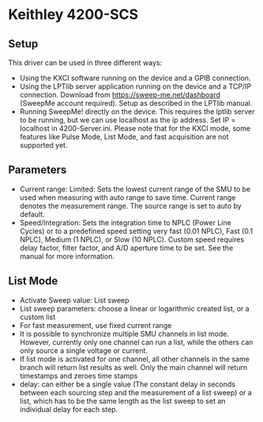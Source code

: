 # Keithley 4200-SCS

## Setup

This driver can be used in three different ways:
- Using the KXCI software running on the device and a GPIB connection.
- Using the LPTlib server application running on the device and a TCP/IP connection. Download from https://sweep-me.net/dashboard (SweepMe account required). Setup as described in the LPTlib manual.
- Running SweepMe! directly on the device. This requires the lptlib server to be running, but we can use localhost as the ip address. Set IP = localhost in 4200-Server.ini.
Please note that for the KXCI mode, some features like Pulse Mode, List Mode, and fast acquisition are not supported yet.

## Parameters

- Current range: Limited: Sets the lowest current range of the SMU to be used when measuring with auto range to save time. Current range denotes the measurement range. The source range is set to auto by default.
- Speed/Integration: Sets the integration time to NPLC (Power Line Cycles) or to a predefined speed setting very fast (0.01 NPLC), Fast (0.1 NPLC), Medium (1 NPLC), or Slow (10 NPLC). Custom speed requires delay factor, filter factor, and A/D aperture time to be set. See the manual for more information.

## List Mode

- Activate Sweep value: List sweep
- List sweep parameters: choose a linear or logarithmic created list, or a custom list
- For fast measurement, use fixed current range
- It is possible to synchronize multiple SMU channels in list mode. However, currently only one channel can run a list, while the others can only source a single voltage or current.
- If list mode is activated for one channel, all other channels in the same branch will return list results as well. Only the main channel will return timestamps and zeroes time stamps
- delay: can either be a single value (The constant delay in seconds between each sourcing step and the measurement of a list sweep) or a list, which has to be the same length as the list sweep to set an individual delay for each step.